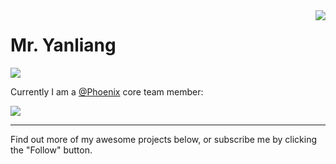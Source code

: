 <img align="right" src="https://github-readme-stats.vercel.app/api?username=gyl-coder&show_icons=true&hide_border=true">

# Mr. Yanliang

<!-- > A coder committed to creating perfect sdk. -->

<img src="https://github-readme-stats.vercel.app/api/top-langs/?username=gyl-coder&hide=html&hide_border=true">

Currently I am a [@Phoenix](https://github.com/PhoenixIQ) core team member:

<a href="http://developer.phoenix.iquantex.com/">
  <img src="https://github-readme-stats.vercel.app/api/pin/?username=PhoenixIQ&repo=phoenix-website&show_owner=true" />
</a>

<br>

----

Find out more of my awesome projects below, or subscribe me by clicking the "Follow" button.
